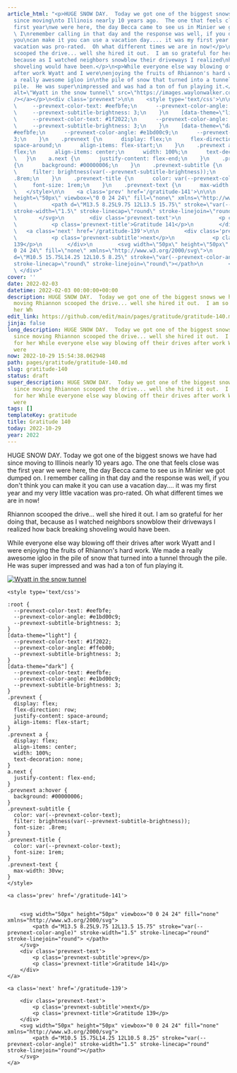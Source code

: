 ```yaml
---
article_html: "<p>HUGE SNOW DAY.  Today we got one of the biggest snows we have had
  since moving\nto Illinois nearly 10 years ago.  The one that feels close was the
  first year\nwe were here, the day Becca came to see us in Minier we got dumped on.
  \ I\nremember calling in that day and the response was well, if you don't think
  you\ncan make it you can use a vacation day.... it was my first year and my very\nlittle
  vacation was pro-rated.  Oh what different times we are in now!</p>\n<p>Rhiannon
  scooped the drive... well she hired it out.  I am so grateful for her\ndoing that,
  because as I watched neighbors snowblow their driveways I realized\nhow back breaking
  shoveling would have been.</p>\n<p>While everyone else way blowing off their drives
  after work Wyatt and I were\nenjoying the fruits of Rhiannon's hard work.  We made
  a really awesome igloo in\nthe pile of snow that turned into a tunnel through the
  pile.  He was super\nimpressed and was had a ton of fun playing it.</p>\n<p><a href=\"https://images.waylonwalker.com/wyatt-snow-tunnel-2022-full.webp\"><img
  alt=\"Wyatt in the snow tunnel\" src=\"https://images.waylonwalker.com/wyatt-snow-tunnel-2022.webp\"
  /></a></p>\n<div class='prevnext'>\n\n    <style type='text/css'>\n\n    :root {\n
  \     --prevnext-color-text: #eefbfe;\n      --prevnext-color-angle: #e1bd00c9;\n
  \     --prevnext-subtitle-brightness: 3;\n    }\n    [data-theme=\"light\"] {\n
  \     --prevnext-color-text: #1f2022;\n      --prevnext-color-angle: #ffeb00;\n
  \     --prevnext-subtitle-brightness: 3;\n    }\n    [data-theme=\"dark\"] {\n      --prevnext-color-text:
  #eefbfe;\n      --prevnext-color-angle: #e1bd00c9;\n      --prevnext-subtitle-brightness:
  3;\n    }\n    .prevnext {\n      display: flex;\n      flex-direction: row;\n      justify-content:
  space-around;\n      align-items: flex-start;\n    }\n    .prevnext a {\n      display:
  flex;\n      align-items: center;\n      width: 100%;\n      text-decoration: none;\n
  \   }\n    a.next {\n      justify-content: flex-end;\n    }\n    .prevnext a:hover
  {\n      background: #00000006;\n    }\n    .prevnext-subtitle {\n      color: var(--prevnext-color-text);\n
  \     filter: brightness(var(--prevnext-subtitle-brightness));\n      font-size:
  .8rem;\n    }\n    .prevnext-title {\n      color: var(--prevnext-color-text);\n
  \     font-size: 1rem;\n    }\n    .prevnext-text {\n      max-width: 30vw;\n    }\n
  \   </style>\n\n    <a class='prev' href='/gratitude-141'>\n\n\n        <svg width=\"50px\"
  height=\"50px\" viewbox=\"0 0 24 24\" fill=\"none\" xmlns=\"http://www.w3.org/2000/svg\">\n
  \           <path d=\"M13.5 8.25L9.75 12L13.5 15.75\" stroke=\"var(--prevnext-color-angle)\"
  stroke-width=\"1.5\" stroke-linecap=\"round\" stroke-linejoin=\"round\"> </path>\n
  \       </svg>\n        <div class='prevnext-text'>\n            <p class='prevnext-subtitle'>prev</p>\n
  \           <p class='prevnext-title'>Gratitude 141</p>\n        </div>\n    </a>\n\n
  \   <a class='next' href='/gratitude-139'>\n\n        <div class='prevnext-text'>\n
  \           <p class='prevnext-subtitle'>next</p>\n            <p class='prevnext-title'>Gratitude
  139</p>\n        </div>\n        <svg width=\"50px\" height=\"50px\" viewbox=\"0
  0 24 24\" fill=\"none\" xmlns=\"http://www.w3.org/2000/svg\">\n            <path
  d=\"M10.5 15.75L14.25 12L10.5 8.25\" stroke=\"var(--prevnext-color-angle)\" stroke-width=\"1.5\"
  stroke-linecap=\"round\" stroke-linejoin=\"round\"></path>\n        </svg>\n    </a>\n
  \ </div>"
cover: ''
date: 2022-02-03
datetime: 2022-02-03 00:00:00+00:00
description: HUGE SNOW DAY.  Today we got one of the biggest snows we have had since
  moving Rhiannon scooped the drive... well she hired it out.  I am so grateful for
  her Wh
edit_link: https://github.com/edit/main/pages/gratitude/gratitude-140.md
jinja: false
long_description: HUGE SNOW DAY.  Today we got one of the biggest snows we have had
  since moving Rhiannon scooped the drive... well she hired it out.  I am so grateful
  for her While everyone else way blowing off their drives after work Wyatt and I
  were
now: 2022-10-29 15:54:38.062948
path: pages/gratitude/gratitude-140.md
slug: gratitude-140
status: draft
super_description: HUGE SNOW DAY.  Today we got one of the biggest snows we have had
  since moving Rhiannon scooped the drive... well she hired it out.  I am so grateful
  for her While everyone else way blowing off their drives after work Wyatt and I
  were
tags: []
templateKey: gratitude
title: Gratitude 140
today: 2022-10-29
year: 2022
---
```


HUGE SNOW DAY.  Today we got one of the biggest snows we have had since moving
to Illinois nearly 10 years ago.  The one that feels close was the first year
we were here, the day Becca came to see us in Minier we got dumped on.  I
remember calling in that day and the response was well, if you don't think you
can make it you can use a vacation day.... it was my first year and my very
little vacation was pro-rated.  Oh what different times we are in now!

Rhiannon scooped the drive... well she hired it out.  I am so grateful for her
doing that, because as I watched neighbors snowblow their driveways I realized
how back breaking shoveling would have been.

While everyone else way blowing off their drives after work Wyatt and I were
enjoying the fruits of Rhiannon's hard work.  We made a really awesome igloo in
the pile of snow that turned into a tunnel through the pile.  He was super
impressed and was had a ton of fun playing it.

[![Wyatt in the snow tunnel](https://images.waylonwalker.com/wyatt-snow-tunnel-2022.webp)](https://images.waylonwalker.com/wyatt-snow-tunnel-2022-full.webp)
<div class='prevnext'>

    <style type='text/css'>

    :root {
      --prevnext-color-text: #eefbfe;
      --prevnext-color-angle: #e1bd00c9;
      --prevnext-subtitle-brightness: 3;
    }
    [data-theme="light"] {
      --prevnext-color-text: #1f2022;
      --prevnext-color-angle: #ffeb00;
      --prevnext-subtitle-brightness: 3;
    }
    [data-theme="dark"] {
      --prevnext-color-text: #eefbfe;
      --prevnext-color-angle: #e1bd00c9;
      --prevnext-subtitle-brightness: 3;
    }
    .prevnext {
      display: flex;
      flex-direction: row;
      justify-content: space-around;
      align-items: flex-start;
    }
    .prevnext a {
      display: flex;
      align-items: center;
      width: 100%;
      text-decoration: none;
    }
    a.next {
      justify-content: flex-end;
    }
    .prevnext a:hover {
      background: #00000006;
    }
    .prevnext-subtitle {
      color: var(--prevnext-color-text);
      filter: brightness(var(--prevnext-subtitle-brightness));
      font-size: .8rem;
    }
    .prevnext-title {
      color: var(--prevnext-color-text);
      font-size: 1rem;
    }
    .prevnext-text {
      max-width: 30vw;
    }
    </style>
    
    <a class='prev' href='/gratitude-141'>
    

        <svg width="50px" height="50px" viewbox="0 0 24 24" fill="none" xmlns="http://www.w3.org/2000/svg">
            <path d="M13.5 8.25L9.75 12L13.5 15.75" stroke="var(--prevnext-color-angle)" stroke-width="1.5" stroke-linecap="round" stroke-linejoin="round"> </path>
        </svg>
        <div class='prevnext-text'>
            <p class='prevnext-subtitle'>prev</p>
            <p class='prevnext-title'>Gratitude 141</p>
        </div>
    </a>
    
    <a class='next' href='/gratitude-139'>
    
        <div class='prevnext-text'>
            <p class='prevnext-subtitle'>next</p>
            <p class='prevnext-title'>Gratitude 139</p>
        </div>
        <svg width="50px" height="50px" viewbox="0 0 24 24" fill="none" xmlns="http://www.w3.org/2000/svg">
            <path d="M10.5 15.75L14.25 12L10.5 8.25" stroke="var(--prevnext-color-angle)" stroke-width="1.5" stroke-linecap="round" stroke-linejoin="round"></path>
        </svg>
    </a>
  </div>